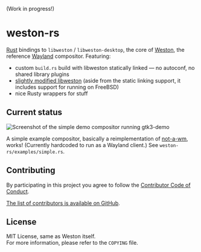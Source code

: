 (Work in progress!)

# weston-rs

[Rust] bindings to `libweston` / `libweston-desktop`, the core of [Weston], the reference [Wayland] compositor.
Featuring:

- custom `build.rs` build with libweston statically linked — no autoconf, no shared library plugins
- [slightly modified libweston](https://github.com/myfreeweb/weston) (aside from the static linking support, it includes support for running on FreeBSD)
- nice Rusty wrappers for stuff

[Rust]: https://www.rust-lang.org
[Weston]: https://cgit.freedesktop.org/wayland/weston/
[Wayland]: https://wayland.freedesktop.org

## Current status

![Screenshot of the simple demo compositor running gtk3-demo](https://unrelentingtech.s3.dualstack.eu-west-1.amazonaws.com/weston-rs-basic-demo.png)

A simple example compositor, basically a reimplementation of [not-a-wm], works!
(Currently hardcoded to run as a Wayland client.)
See `weston-rs/examples/simple.rs`.

[not-a-wm]: https://github.com/sardemff7/not-a-wm

## Contributing

By participating in this project you agree to follow the [Contributor Code of Conduct](https://www.contributor-covenant.org/version/1/4/).

[The list of contributors is available on GitHub](https://github.com/myfreeweb/weston-rs/graphs/contributors).

## License

MIT License, same as Weston itself.  
For more information, please refer to the `COPYING` file.
